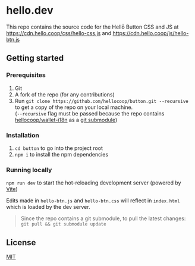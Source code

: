 # hello.dev

This repo contains the source code for the Hellō Button CSS and JS at https://cdn.hello.coop/css/hello-css.js and https://cdn.hello.coop/js/hello-btn.js

## Getting started

### Prerequisites

1. Git
1. A fork of the repo (for any contributions)
1. Run `git clone https://github.com/hellocoop/button.git --recursive` to get a copy of the repo on your local machine.<br/>(`--recursive` flag must be passed because the repo contains [hellocoop/wallet-i18n](https://github.com/hellocoop/wallet-i18n) as a [git submodule](https://www.git-scm.com/book/en/v2/Git-Tools-Submodules))

### Installation

1. `cd button` to go into the project root
1. `npm i` to install the npm dependencies

### Running locally

`npm run dev` to start the hot-reloading development server (powered by [Vite](https://vitejs.dev/))

Edits made in `hello-btn.js` and `hello-btn.css` will reflect in `index.html` which is loaded by the dev server.

> Since the repo contains a git submodule, to pull the latest changes:
`git pull && git submodule update`


## License

[MIT](LICENSE)
